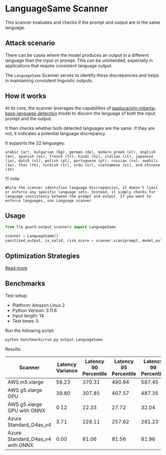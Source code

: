 # LanguageSame Scanner

This scanner evaluates and checks if the prompt and output are in the same language.

## Attack scenario

There can be cases where the model produces an output in a different language than the input or prompt. This can be
unintended, especially in applications that require consistent language output.

The `LanguageSame` Scanner serves to identify these discrepancies and helps in maintaining consistent linguistic
outputs.

## How it works

At its core, the scanner leverages the capabilities of [papluca/xlm-roberta-base-language-detection](https://huggingface.co/papluca/xlm-roberta-base-language-detection) model to discern the
language of both the input prompt and the output.

It then checks whether both detected languages are the same. If they are not, it indicates a potential language
discrepancy.

It supports the 22 languages:

```text
arabic (ar), bulgarian (bg), german (de), modern greek (el), english (en), spanish (es), french (fr), hindi (hi), italian (it), japanese (ja), dutch (nl), polish (pl), portuguese (pt), russian (ru), swahili (sw), thai (th), turkish (tr), urdu (ur), vietnamese (vi), and chinese (zh)
```

!!! note

    While the scanner identifies language discrepancies, it doesn't limit or enforce any specific language sets. Instead, it simply checks for language consistency between the prompt and output. If you want to enforce languages, use Language scanner

## Usage

```python
from llm_guard.output_scanners import LanguageSame

scanner = LanguageSame()
sanitized_output, is_valid, risk_score = scanner.scan(prompt, model_output)
```

## Optimization Strategies

[Read more](../tutorials/optimization.md)

## Benchmarks

Test setup:

- Platform: Amazon Linux 2
- Python Version: 3.11.6
- Input length: 14
- Test times: 5

Run the following script:

```sh
python benchmarks/run.py output LanguageSame
```

Results:

| Scanner                          | Latency Variance | Latency 90 Percentile | Latency 95 Percentile | Latency 99 Percentile | Average Latency (ms) | QPS     |
|----------------------------------|------------------|-----------------------|-----------------------|-----------------------|----------------------|---------|
| AWS m5.xlarge                    | 58.23            | 370.31                | 490.94                | 587.45                | 128.94               | 108.57  |
| AWS g5.xlarge GPU                | 39.80            | 307.85                | 407.57                | 487.35                | 108.32               | 129.25  |
| AWS g5.xlarge GPU with ONNX      | 0.12             | 22.33                 | 27.72                 | 32.04                 | 11.48                | 1219.41 |
| Azure Standard_D4as_v4           | 3.71             | 228.11                | 257.62                | 281.23                | 165.40               | 84.64   |
| Azure Standard_D4as_v4 with ONNX | 0.00             | 81.06                 | 81.56                 | 81.96                 | 79.10                | 176.98  |
